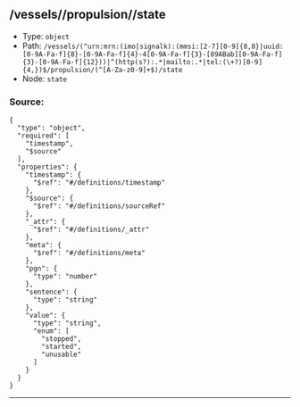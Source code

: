 ## /vessels/<RegExp>/propulsion/<RegExp>/state

* Type: `object`
* Path: `/vessels/(^urn:mrn:(imo|signalk):(mmsi:[2-7][0-9]{8,8}|uuid:[0-9A-Fa-f]{8}-[0-9A-Fa-f]{4}-4[0-9A-Fa-f]{3}-[89ABab][0-9A-Fa-f]{3}-[0-9A-Fa-f]{12}))|^(http(s?):.*|mailto:.*|tel:(\+?)[0-9]{4,})$/propulsion/(^[A-Za-z0-9]+$)/state`
* Node: `state`

### Source:
```
{
  "type": "object",
  "required": [
    "timestamp",
    "$source"
  ],
  "properties": {
    "timestamp": {
      "$ref": "#/definitions/timestamp"
    },
    "$source": {
      "$ref": "#/definitions/sourceRef"
    },
    "_attr": {
      "$ref": "#/definitions/_attr"
    },
    "meta": {
      "$ref": "#/definitions/meta"
    },
    "pgn": {
      "type": "number"
    },
    "sentence": {
      "type": "string"
    },
    "value": {
      "type": "string",
      "enum": [
        "stopped",
        "started",
        "unusable"
      ]
    }
  }
}
```

---
